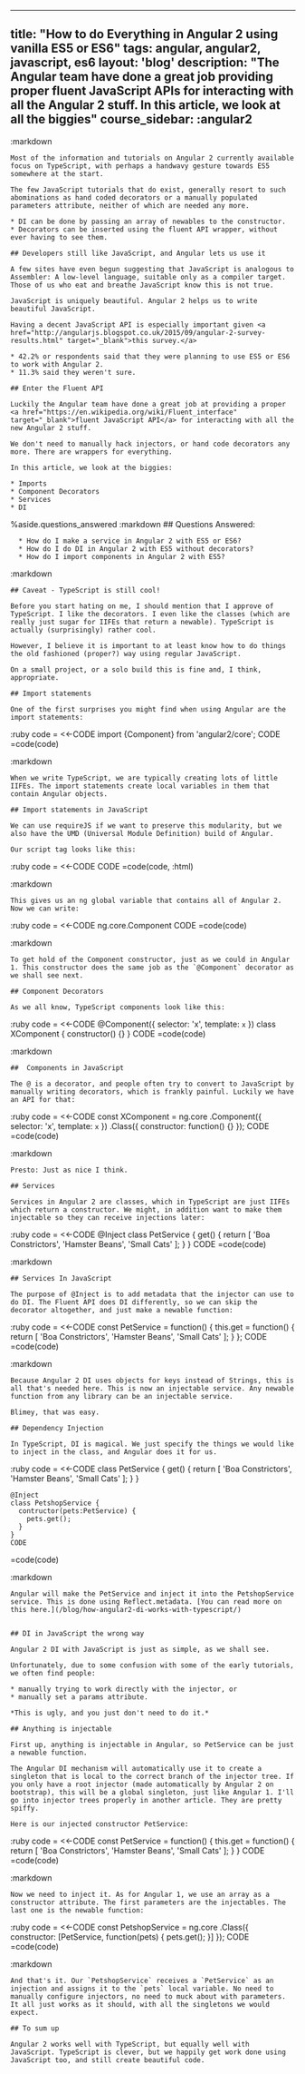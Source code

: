---
  title: "How to do Everything in Angular 2 using vanilla ES5 or ES6"
  tags: angular, angular2, javascript, es6
  layout: 'blog'
  description: "The Angular team have done a great job providing proper fluent JavaScript APIs for interacting with all the Angular 2 stuff. In this article, we look at all the biggies"
  course_sidebar: :angular2
  ---
  
  :markdown
  
    Most of the information and tutorials on Angular 2 currently available focus on TypeScript, with perhaps a handwavy gesture towards ES5 somewhere at the start.
  
    The few JavaScript tutorials that do exist, generally resort to such abominations as hand coded decorators or a manually populated parameters attribute, neither of which are needed any more.
  
    * DI can be done by passing an array of newables to the constructor.
    * Decorators can be inserted using the fluent API wrapper, without ever having to see them.
  
    ## Developers still like JavaScript, and Angular lets us use it
  
    A few sites have even begun suggesting that JavaScript is analogous to Assembler: A low-level language, suitable only as a compiler target. Those of us who eat and breathe JavaScript know this is not true.
  
    JavaScript is uniquely beautiful. Angular 2 helps us to write beautiful JavaScript.
  
    Having a decent JavaScript API is especially important given <a href="http://angularjs.blogspot.co.uk/2015/09/angular-2-survey-results.html" target="_blank">this survey.</a>
  
    * 42.2% or respondents said that they were planning to use ES5 or ES6 to work with Angular 2.
    * 11.3% said they weren't sure.
  
    ## Enter the Fluent API
  
    Luckily the Angular team have done a great job at providing a proper <a href="https://en.wikipedia.org/wiki/Fluent_interface" target="_blank">fluent JavaScript API</a> for interacting with all the new Angular 2 stuff.
  
    We don't need to manually hack injectors, or hand code decorators any more. There are wrappers for everything.
  
    In this article, we look at the biggies:
  
    * Imports
    * Component Decorators
    * Services
    * DI
  
  %aside.questions_answered
    :markdown
      ## Questions Answered:
  
      * How do I make a service in Angular 2 with ES5 or ES6?
      * How do I do DI in Angular 2 with ES5 without decorators?
      * How do I import components in Angular 2 with ES5?
  
  :markdown
  
    ## Caveat - TypeScript is still cool!
  
    Before you start hating on me, I should mention that I approve of TypeScript. I like the decorators. I even like the classes (which are really just sugar for IIFEs that return a newable). TypeScript is actually (surprisingly) rather cool.
  
    However, I believe it is important to at least know how to do things the old fashioned (proper?) way using regular JavaScript.
  
    On a small project, or a solo build this is fine and, I think, appropriate.
  
    ## Import statements
  
    One of the first surprises you might find when using Angular are the import statements:
  
  :ruby
    code = <<-CODE
    import {Component} from 'angular2/core';
    CODE
  =code(code)
  
  :markdown
  
    When we write TypeScript, we are typically creating lots of little IIFEs. The import statements create local variables in them that contain Angular objects.
  
    ## Import statements in JavaScript
  
    We can use requireJS if we want to preserve this modularity, but we also have the UMD (Universal Module Definition) build of Angular.
  
    Our script tag looks like this:
  
  :ruby
    code = <<-CODE
    <script src="https://cdnjs.cloudflare.com/ajax/libs/angular.js/2.0.0-beta.3/angular2-all.umd.js"></script>
    CODE
  =code(code, :html)
  
  :markdown
  
    This gives us an ng global variable that contains all of Angular 2. Now we can write:
  
  :ruby
    code = <<-CODE
    ng.core.Component
    CODE
  =code(code)
  
  :markdown
  
    To get hold of the Component constructor, just as we could in Angular 1. This constructor does the same job as the `@Component` decorator as we shall see next.
  
    ## Component Decorators
  
    As we all know, TypeScript components look like this:
  
  :ruby
    code = <<-CODE
    @Component({
      selector: 'x',
      template: `x`
    })
    class XComponent {
      constructor() {}
    }
    CODE
  =code(code)
  
  :markdown
  
    ##  Components in JavaScript
  
    The @ is a decorator, and people often try to convert to JavaScript by manually writing decorators, which is frankly painful. Luckily we have an API for that:
  
  :ruby
    code = <<-CODE
    const XComponent = ng.core
      .Component({
        selector: 'x',
        template: `x`
      })
      .Class({
        constructor: function() {}
      });
    CODE
  =code(code)
  
  :markdown
  
    Presto: Just as nice I think.
  
    ## Services
  
    Services in Angular 2 are classes, which in TypeScript are just IIFEs which return a constructor. We might, in addition want to make them injectable so they can receive injections later:
  
  :ruby
    code = <<-CODE
    @Inject
    class PetService {
      get() {
        return [
          'Boa Constrictors',
          'Hamster Beans',
          'Small Cats'
        ];
      }
    }
    CODE
  =code(code)
  
  :markdown
  
    ## Services In JavaScript
  
    The purpose of @Inject is to add metadata that the injector can use to do DI. The Fluent API does DI differently, so we can skip the decorator altogether, and just make a newable function:
  
  :ruby
    code = <<-CODE
    const PetService = function() {
      this.get = function() {
        return [
          'Boa Constrictors',
          'Hamster Beans',
          'Small Cats'
        ];
      }
    };
    CODE
  =code(code)
  
  :markdown
  
    Because Angular 2 DI uses objects for keys instead of Strings, this is all that's needed here. This is now an injectable service. Any newable function from any library can be an injectable service.
  
    Blimey, that was easy.
  
    ## Dependency Injection
  
    In TypeScript, DI is magical. We just specify the things we would like to inject in the class, and Angular does it for us.
  
  :ruby
    code = <<-CODE
    class PetService {
      get() {
        return [
          'Boa Constrictors',
          'Hamster Beans',
          'Small Cats'
        ];
      }
    }
  
    @Inject
    class PetshopService {
      contructor(pets:PetService) {
        pets.get();
      }
    }
    CODE
  =code(code)
  
  :markdown
  
    Angular will make the PetService and inject it into the PetshopService service. This is done using Reflect.metadata. [You can read more on this here.](/blog/how-angular2-di-works-with-typescript/)
  
  
    ## DI in JavaScript the wrong way
  
    Angular 2 DI with JavaScript is just as simple, as we shall see.
  
    Unfortunately, due to some confusion with some of the early tutorials, we often find people:
  
    * manually trying to work directly with the injector, or
    * manually set a params attribute.
  
    *This is ugly, and you just don't need to do it.*
  
    ## Anything is injectable
  
    First up, anything is injectable in Angular, so PetService can be just a newable function.
  
    The Angular DI mechanism will automatically use it to create a singleton that is local to the correct branch of the injector tree. If you only have a root injector (made automatically by Angular 2 on bootstrap), this will be a global singleton, just like Angular 1. I'll go into injector trees properly in another article. They are pretty spiffy.
  
    Here is our injected constructor PetService:
  
  :ruby
    code = <<-CODE
    const PetService = function() {
      this.get = function() {
        return [
          'Boa Constrictors',
          'Hamster Beans',
          'Small Cats'
        ];
      }
    }
    CODE
  =code(code)
  
  :markdown
  
    Now we need to inject it. As for Angular 1, we use an array as a constructor attribute. The first parameters are the injectables. The last one is the newable function:
  
  :ruby
    code = <<-CODE
    const PetshopService = ng.core
      .Class({
        constructor: [PetService, function(pets) {
          pets.get();
        }]
      });
    CODE
  =code(code)
  
  :markdown
  
    And that's it. Our `PetshopService` receives a `PetService` as an injection and assigns it to the `pets` local variable. No need to manually configure injectors, no need to muck about with parameters. It all just works as it should, with all the singletons we would expect.
  
    ## To sum up
  
    Angular 2 works well with TypeScript, but equally well with JavaScript. TypeScript is clever, but we happily get work done using JavaScript too, and still create beautiful code.
  